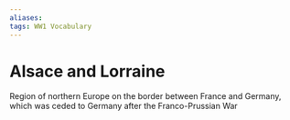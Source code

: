```yaml
---
aliases: 
tags: WW1 Vocabulary 
---
```

# Alsace and Lorraine
Region of northern Europe on the border between France and Germany, which was ceded to Germany after the Franco-Prussian War